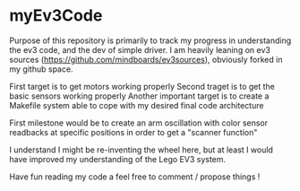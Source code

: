 myEv3Code
=========

Purpose of this repository is primarily to track my progress in understanding the ev3 code, and the dev of simple driver.
I am heavily leaning on ev3 sources (https://github.com/mindboards/ev3sources), obviously forked in my github space.

First target is to get motors working properly
Second traget is to get the basic sensors working properly
Another important target is to create a Makefile system able to cope with my desired final code architecture

First milestone would be to create an arm oscillation with color sensor readbacks at specific positions in order to get a
"scanner function"

I understand I might be re-inventing the wheel here, but at least I would have improved my understanding of the Lego EV3 
system.

Have fun reading my code a feel free to comment / propose things !
